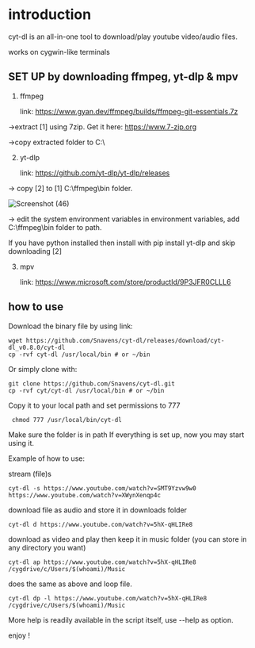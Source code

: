# introduction

cyt-dl is an all-in-one tool to download/play youtube video/audio files.

works on cygwin-like terminals

## SET UP by downloading ffmpeg, yt-dlp & mpv

 1. ffmpeg

     link: <https://www.gyan.dev/ffmpeg/builds/ffmpeg-git-essentials.7z>

->extract [1] using 7zip. Get it here: <https://www.7-zip.org>

->copy extracted folder to C:\

 2. yt-dlp

     link: <https://github.com/yt-dlp/yt-dlp/releases>

-> copy [2] to [1] C:\ffmpeg\bin folder.

![Screenshot (46)](https://user-images.githubusercontent.com/35012707/227935537-ff14bec2-9fb4-48de-9f28-4875a8585b21.png)

-> edit the system environment variables in environment variables, add C:\ffmpeg\bin folder to path.

If you have python installed then install with pip install yt-dlp and skip downloading [2]

 3. mpv

     link: <https://www.microsoft.com/store/productId/9P3JFR0CLLL6>

## how to use

Download the binary file by using link:

    wget https://github.com/Snavens/cyt-dl/releases/download/cyt-dl_v0.8.0/cyt-dl
    cp -rvf cyt-dl /usr/local/bin # or ~/bin
  
Or simply clone with:

    git clone https://github.com/Snavens/cyt-dl.git
    cp -rvf cyt/cyt-dl /usr/local/bin # or ~/bin
  
Copy it to your local path and set permissions to 777

     chmod 777 /usr/local/bin/cyt-dl
  
Make sure the folder is in path
If everything is set up, now you may start using it.

Example of how to use:

stream (file)s

    cyt-dl -s https://www.youtube.com/watch?v=SMT9Yzvw9w0 https://www.youtube.com/watch?v=XWynXenqp4c

download file as audio and store it in downloads folder

    cyt-dl d https://www.youtube.com/watch?v=5hX-qHLIRe8

download as video and play then keep it in music folder (you can store in any directory you want)

    cyt-dl ap https://www.youtube.com/watch?v=5hX-qHLIRe8 /cygdrive/c/Users/$(whoami)/Music

does the same as above and loop file.

    cyt-dl dp -l https://www.youtube.com/watch?v=5hX-qHLIRe8 /cygdrive/c/Users/$(whoami)/Music

More help is readily available in the script itself, use --help as option.

enjoy !
